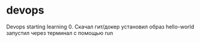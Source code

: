 # devops
Devops starting learning
0. Скачал гит/докер установил образ hello-world запустил через терминал с помощью run 
